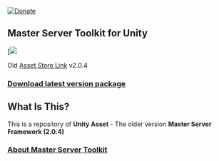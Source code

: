 [![Donate](https://img.shields.io/badge/Donate-PayPal-green.svg)](https://www.paypal.com/cgi-bin/webscr?cmd=_s-xclick&hosted_button_id=37V2ZB4T8BD42)

## Master Server Toolkit for Unity

[![](https://master-toolkit.com/media/th4iz2gx/msf_logo.jpg)

Old [Asset Store Link](https://www.assetstore.unity3d.com/#!/content/71391) v2.0.4

### [Download latest version package](https://aevien.itch.io/master-server-framework)

## What Is This?

This is a repository of **Unity Asset** - The older version **Master Server Framework (2.0.4)**

### [About Master Server Toolkit](https://master-toolkit.com)
